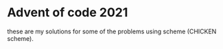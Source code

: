 # Advent of code 2021
these are my solutions for some of the problems using scheme (CHICKEN scheme).
